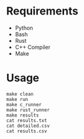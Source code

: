 # Requirements

 * Python
 * Bash
 * Rust
 * C++ Compiler
 * Make

 # Usage

```
make clean
make run
make c_runner
make rust_runner
make results
cat results.txt
cat detailed.csv
cat results.csv
```